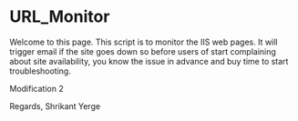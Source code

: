 # URL_Monitor
Welcome to this page.
This script is to monitor the IIS web pages.
It will trigger email if the site goes down so before users of start complaining about site availability, you know the issue in advance and buy time to start troubleshooting.

Modification 2

Regards,
Shrikant Yerge

